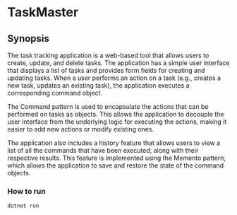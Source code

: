 # TaskMaster

## Synopsis
The task tracking application is a web-based tool that allows users to create, update, and delete tasks. The application has a simple user interface that displays a list of tasks and provides form fields for creating and updating tasks. When a user performs an action on a task (e.g., creates a new task, updates an existing task), the application executes a corresponding command object.

The Command pattern is used to encapsulate the actions that can be performed on tasks as objects. This allows the application to decouple the user interface from the underlying logic for executing the actions, making it easier to add new actions or modify existing ones.

The application also includes a history feature that allows users to view a list of all the commands that have been executed, along with their respective results. This feature is implemented using the Memento pattern, which allows the application to save and restore the state of the command objects.

### How to run
```
dotnet run
```
